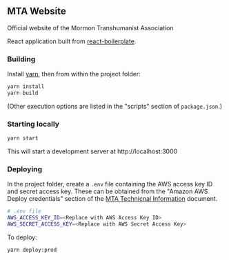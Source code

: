 ## MTA Website

Official website of the Mormon Transhumanist Association

React application built from [react-boilerplate](https://www.reactboilerplate.com/).

### Building

Install [yarn](https://yarnpkg.com/en/docs/install), then from within the project folder: 

```bash
yarn install
yarn build
```

(Other execution options are listed in the "scripts" section of `package.json`.)

### Starting locally
```bash
yarn start
```
This will start a development server at http://localhost:3000

### Deploying

In the project folder, create a `.env` file containing the AWS access key ID and secret access key. These
can be obtained from the "Amazon AWS Deploy credentials" section of the [MTA Technicnal Information](https://docs.google.com/document/d/18V2lpkot-dck6Qvvyst4wJX7zW2wyg8MdyyWgcCuA6s/) 
document.

```bash
# .env file
AWS_ACCESS_KEY_ID=<Replace with AWS Access Key ID>
AWS_SECRET_ACCESS_KEY=<Replace with AWS Secret Access Key>
```

To deploy:
```bash
yarn deploy:prod
```

